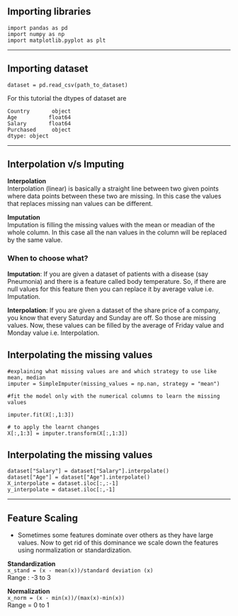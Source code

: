 ## Importing libraries
```
import pandas as pd
import numpy as np
import matplotlib.pyplot as plt
```

---

## Importing dataset
```
dataset = pd.read_csv(path_to_dataset)
```
For this tutorial the dtypes of dataset are
```
Country       object
Age          float64
Salary       float64
Purchased     object
dtype: object
```
---

## Interpolation v/s Imputing

**Interpolation**  
Interpolation (linear) is basically a straight line between two given points where data points between these two are missing. In this case the values that replaces missing nan values can be different.

**Imputation**  
Imputation is filling the missing values with the mean or meadian of the whole column. In this case all the nan values in the column will be replaced by the same value.

### When to choose what?

**Imputation**: If you are given a dataset of patients with a disease (say Pneumonia) and there is a feature called body temperature. So, if there are null values for this feature then you can replace it by average value i.e. Imputation.

**Interpolation**: If you are given a dataset of the share price of a company, you know that every Saturday and Sunday are off. So those are missing values. Now, these values can be filled by the average of Friday value and Monday value i.e. Interpolation.


## Interpolating the missing values
```
#explaining what missing values are and which strategy to use like mean, median
imputer = SimpleImputer(missing_values = np.nan, strategy = "mean")

#fit the model only with the numerical columns to learn the missing values

imputer.fit(X[:,1:3])

# to apply the learnt changes
X[:,1:3] = imputer.transform(X[:,1:3])
```

## Interpolating the missing values
```
dataset["Salary"] = dataset["Salary"].interpolate()
dataset["Age"] = dataset["Age"].interpolate()
X_interpolate = dataset.iloc[:,:-1]
y_interpolate = dataset.iloc[:,-1]
```

---

## Feature Scaling

- Sometimes some features dominate over others as they have large values. Now to get rid of this dominance we scale down the features using normalization or standardization.

**Standardization**  
`x_stand = (x - mean(x))/standard deviation (x)`  
Range : -3 to 3


**Normalization**  
`x_norm = (x - min(x))/(max(x)-min(x))`  
Range = 0 to 1
